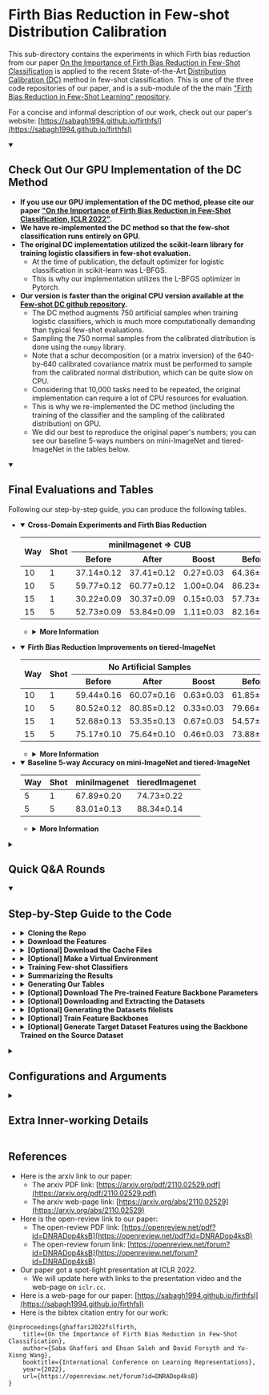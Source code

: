 # Firth Bias Reduction in Few-shot Distribution Calibration
This sub-directory contains the experiments in which Firth bias reduction from our paper [On the Importance of Firth Bias Reduction in Few-Shot Classification](https://openreview.net/pdf?id=DNRADop4ksB) is applied to the recent State-of-the-Art [Distribution Calibration (DC)](https://openreview.net/pdf?id=JWOiYxMG92s) method in few-shot classification. This is one of the three code repositories of our paper, and is a sub-module of the the main ["Firth Bias Reduction in Few-Shot Learning" repository](https://github.com/ehsansaleh/firth_bias_reduction). 

For a concise and informal description of our work, check out our paper's website: [https://sabagh1994.github.io/firthfsl](https://sabagh1994.github.io/firthfsl)

<details open>
<summary><h2>Check Out Our GPU Implementation of the DC Method</h2></summary>
 
  * **If you use our GPU implementation of the DC method, please cite our paper ["On the Importance of Firth Bias Reduction in Few-Shot Classification, ICLR 2022"](#references).**
  * **We have re-implemented the DC method so that the few-shot classification runs entirely on GPU.**
  * **The original DC implementation utilized the scikit-learn library for training logistic classifiers in few-shot evaluation.**
    * At the time of publication, the default optimizer for logistic classification in scikit-learn was L-BFGS.
    * This is why our implementation utilizes the L-BFGS optimizer in Pytorch.
  * **Our version is faster than the original CPU version available at the [Few-shot DC github repository](https://github.com/ShuoYang-1998/Few_Shot_Distribution_Calibration).**
    * The DC method augments 750 artificial samples when training logistic classifiers, which is much more computationally demanding than typical few-shot evaluations.
    * Sampling the 750 normal samples from the calibrated distribution is done using the `numpy` library. 
    * Note that a schur decomposition (or a matrix inversion) of the 640-by-640 calibrated covariance matrix must be performed to sample from the calibrated normal distribution, which can be quite slow on CPU.
    * Considering that 10,000 tasks need to be repeated, the original implementation can require a lot of CPU resources for evaluation.
    * This is why we re-implemented the DC method (including the training of the classifier and the sampling of the calibrated distribution) on GPU. 
    * We did our best to reproduce the original paper's numbers; you can see our baseline 5-ways numbers on mini-ImageNet and tiered-ImageNet in the tables below.
  
</details>

<details open>
<summary><h2>Final Evaluations and Tables</h2></summary>
 
Following our step-by-step guide, you can produce the following tables.
  + <details open>
    <summary><strong>Cross-Domain Experiments and Firth Bias Reduction</strong></summary>

    <div align="center">
    <table><thead><tr><th rowspan="2">Way</th><th rowspan="2">Shot</th><th colspan="3">miniImagenet =&gt; CUB</th><th colspan="3">tieredImagenet =&gt; CUB</th></tr><tr><th>      Before     </th><th>After</th><th>Boost</th><th>Before</th><th>After</th><th>Boost</th></tr></thead><tbody><tr><td>10</td><td>1</td><td>37.14±0.12</td><td>37.41±0.12</td><td>0.27±0.03</td><td>64.36±0.16</td><td>64.52±0.16</td><td>0.15±0.03</td></tr><tr><td>10</td><td>5</td><td>59.77±0.12</td><td>60.77±0.12</td><td>1.00±0.04</td><td>86.23±0.10</td><td>86.66±0.09</td><td>0.43±0.03</td></tr><tr><td>15</td><td>1</td><td>30.22±0.09</td><td>30.37±0.09</td><td>0.15±0.03</td><td>57.73±0.13</td><td>57.73±0.13</td><td>0.00±0.00</td></tr><tr><td>15</td><td>5</td><td>52.73±0.09</td><td>53.84±0.09</td><td>1.11±0.03</td><td>82.16±0.09</td><td>83.05±0.08</td><td>0.89±0.03</td></tr></tbody></table>
    </div>
 
    + <details>
      <summary><strong>More Information</strong></summary>

      * This table was generated at [`tables/crossdomain.csv`](./tables/crossdomain.csv).
      * The relavant configs can be found at the [`configs/1_mini2CUB`](./configs/1_mini2CUB) and [`configs/2_tiered2CUB`](./configs/2_tiered2CUB) directories.
     </details>
 
   </details>

  + <details open>
    <summary><strong>Firth Bias Reduction Improvements on tiered-ImageNet</strong></summary>
 
    <div align="center">
    <table><thead><tr><th rowspan="2">Way</th><th rowspan="2">Shot</th><th colspan="3">No Artificial Samples </th><th colspan="3">750-Artificial Samples </th></tr><tr><th>Before</th><th>After</th><th>Boost</th><th>Before</th><th>After</th><th>Boost</th></tr></thead><tbody><tr><td>10</td><td>1</td><td>59.44±0.16</td><td>60.07±0.16</td><td>0.63±0.03</td><td>61.85±0.16</td><td>61.90±0.16</td><td>0.05±0.02</td></tr><tr><td>10</td><td>5</td><td>80.52±0.12</td><td>80.85±0.12</td><td>0.33±0.03</td><td>79.66±0.12</td><td>80.07±0.12</td><td>0.42±0.04</td></tr><tr><td>15</td><td>1</td><td>52.68±0.13</td><td>53.35±0.13</td><td>0.67±0.03</td><td>54.57±0.13</td><td>54.62±0.13</td><td>0.05±0.02</td></tr><tr><td>15</td><td>5</td><td>75.17±0.10</td><td>75.64±0.10</td><td>0.46±0.03</td><td>73.88±0.11</td><td>74.40±0.11</td><td>0.53±0.04</td></tr></tbody></table>
    </div>
    
    + <details>
      <summary><strong>More Information</strong></summary>
 
      * This table was generated at [`tables/tiered.csv`](./tables/tiered.csv).
      * The relavant configs for this table can be found at the [`configs/3_tiered2tiered`](./configs/3_tiered2tiered) directory.
      </details>
 
    </details>

  + <details open>
    <summary><strong>Baseline 5-way Accuracy on mini-ImageNet and tiered-ImageNet</strong></summary>
 
    <div align="center">

    | Way  	| Shot 	| miniImagenet   	| tieredImagenet 	|
    |------	|------	|----------------	|----------------	|
    | 5    	| 1    	| 67.89±0.20 	| 74.73±0.22 	|
    | 5    	| 5    	| 83.01±0.13 	| 88.34±0.14 	|
    </div>
 
    + <details>
      <summary><strong>More Information</strong></summary>
 
      * This table was generated at [`tables/5ways_mini_tiered.csv`](./tables/5ways_mini_tiered.csv).
      * The relavant configs for this table can be found at the [`configs/4_5ways`](./configs/4_5ways) directory.
      * For mini-imagenet, the results are either in a statistical tie or slightly better than the values reported in the [Few-shot Distribution Calibration paper](https://openreview.net/pdf?id=JWOiYxMG92s).
      * For tiered-imagenet, we could not reproduce the DC paper's numbers. While we [reported this mismatch](https://github.com/ShuoYang-1998/Few_Shot_Distribution_Calibration/issues/30) to the DC paper authors, the issue has not been resolved yet at the time of writing. 
        * Apparently, the tiered-ImageNet results were added to the DC paper in the rebuttals period.
        * Since the original code was not updated after the rebuttals, the original DC repository cannot run the tiered-Imagenet experiments as-is, and there are a few missing lines of code which may be the key to this difference.
        * As soon as we hear back from the DC authors, we will try to update our code accordingly.
      </details>
    </details>

</details>

<details>
<summary><h2>Quick Q&A Rounds</h2></summary>

1. **Question**: Give me a quick-starter code to start reproducing the paper trainings on a GPU?
   ```bash
   git clone https://github.com/ehsansaleh/firth_bias_reduction.git
   cd ./firth_bias_reduction/code_dcf
   ./features/download.sh
   ./main.sh
   ```
---------
2. **Question**: Give me a simple python command to run?
   ```bash
   python main.py --device "cuda:0" --configid "1_mini2CUB/5s10w_0aug" 
   ```

    <details>
    <summary><strong>More Information</strong></summary> 
    
      * This will run the configuration specifed at [`./configs/1_mini2CUB/5s10w_0aug.json`](./configs/1_mini2CUB/5s10w_0aug.json).
      * This will store the generated outputs periodically at `./results/1_mini2CUB/5s10w_0aug.csv`.
     </details>

---------
3. **Question**: How can I reproduce the paper tables?

   ```bash
   make summary
   make figures
   make tables
   ```
  
   <details>
   <summary><strong>More Information</strong></summary>
   
   1. If you have run new classifier trainings by either `./main.sh` or `python main.py`, then run `make summary`. Otherwise, skip this step. This command will collect the csv files from the `./results` directory, and process them into a single summarized file at [`./summary/test2test.csv`](./summary/test2test.csv).
   2. Run `make tables` in case you're interested about the raw numbers at the [`./tables`](./tables) directory.
   
   </details>


---------
4. **Question**: I have my own code and I do not want to use your code. How can I apply the Firth bias reduction to my own loss?

   ```python
   ce_loss = nn.CrossEntropyLoss()
   ce_term = ce_loss(logits, target)
  
   log_probs = logits - torch.logsumexp(logits, dim=-1, keepdim=True)
   firth_term = -log_probs.mean()
  
   loss = ce_term + lam * firth_term
   loss.backward()
   ```
   
   * Alternatively, you can use the `label_smoothing` keyword argument in [`nn.CrossEntropyLoss`](https://pytorch.org/docs/stable/generated/torch.nn.CrossEntropyLoss.html). 
  
   * Remember that this Firth formulation is only true for 1-layer logistic and cosine classifiers. For more complex networks, the FIM's log-determinant must be worked out.
  
---------
   <details>
   <summary>4. <strong>Question:</strong> You seem to have too many directories, files, and a fancy structure. Explain the whole thing as simple as possible?</summary>
   
   
     
   ```
                    ./main.sh or
                   python main.py                  make summary                  make tables   
   configs/*.json ================> results/*.csv =============> summary/*.csv ===============> tables/*
                         /\                                                            
                         ||
            (below is    ||
             optional    ||
              parts)     ||
                         ||                        python save_features.py                   
                         ======= features/*.pkl <========================== checkpoints/*.tar
                                       /\
                                       ||
                                       ||
                                    Datasets/*
   ```

   The top horizontal line is the important one for our work.

   </details>
  
---------
   <details>
   <summary>5. <strong>Question:</strong> What are the python environment package requirements?</summary>
   
   * We ran the code using `python 3.8`.
     
   * The classifier training code mainly needs `numpy`, `torch`, `torchvision`, and `pandas`.
     
   * For generating the figures, you also need `matplotlib`, `seaborn`, etc.
     
   * If you don't like messing up with your own environment, just run `make venv` in the terminal. This will create a virtual environment at `./venv` and install our specified dependencies. Our shell scripts (e.g., `./mai.sh`) will automatically activate and use this environment once it exists.
     
   * If you'd like our shell scripts to use and activate your own conda/virtualenv environment, feel free to edit the `.env.sh` under the environement activation section and add your custom activation lines. We source the `.env.sh` code in all of our shell scripts, so your changes will automatically have a global effect.
     
   </details>

</details>

<details open>
<summary><h2>Step-by-Step Guide to the Code</h2></summary>
   
+  <details>
   <summary><strong>Cloning the Repo</strong></summary>

   +  <details open>
      <summary><strong>[Option 1] Cloning All Three Repositories of Our Paper</strong></summary>
 
      1. `git clone --recursive https://github.com/ehsansaleh/firth_bias_reduction.git`
      2. `cd firth_bias_reduction/code_dcf`
      </details>
 
   +  <details>
      <summary><strong>[Option 2] Cloning This Repository Alone</strong></summary>
 
      1. `git clone https://github.com/sabagh1994/code_dcf.git`
      2. `cd code_dcf`
      </details>

   </details>
   
+  <details>
   <summary><strong>Download the Features</strong></summary>

   1. To use our pre-computed features, run `./features/download.sh`

   </details>
 
+  <details>
   <summary><strong>[Optional] Download the Cache Files</strong></summary>

   1. To use our pre-generated random-state cache files, run `./cache/download.sh`.
   2. These files essentially determine the few-shot task classes and their support and query sets.
   2. This downloading step can be skipped since the code can re-generate these files automatically.
   3. We only provided these files for better reproducibility and possibly faster initial run times.

   </details>
   
+  <details>
   <summary><strong>[Optional] Make a Virtual Environment</strong></summary>
   
   1. Activate your favorite python version (we used 3.8).
   2. Run `make venv`.
   3. This will take a few minutes, and about 1 GB in storage.
   4. The virtual environment with all dependencies will be installed at `./venv`.
   5. You can run `source ./venv/bin/activate` to activate the venv.
   6. Our shell scripts check for the existence of `venv`, and will use/activate it.
   
   </details>

+  <details>
   <summary><strong>Training Few-shot Classifiers</strong></summary>
   
   +  <details>
      <summary><strong>[Manual Approach]</strong></summary>
   
      * To fire up some training yourself, run

        `python main.py --device cuda:0 --configid "4_5ways/mini2mini_1s5w_750aug"`
      * This command will read the `./configs/4_5ways/mini2mini_1s5w_750aug.json` config as input.
      * The computed accuracy statistics would be saved at  `./results/4_5ways/mini2mini_1s5w_750aug.csv`.
      * Typically, this config may take 20 minutes to finish on a P100 or a V100 GPU.
      </details>
   
   +  <details open>
      <summary><strong>[Shell Script's Automated Array]</strong></summary>

      * Check-out and run [`./main.sh`](./main.sh).
      * The shell script performs some inital sanity checks and activations.
      * Then it will go through the `CFGPREFIXLIST` config array sequentially.
      * Feel free to add or take off configs from the array. 
      </details>
   
   </details>

+  <details>
   <summary><strong>Summarizing the Results</strong></summary>

   Run `make summary` 
   +  <details>
      <summary><strong>The Summary Output</strong></summary>

      This step generates the following 2 files.
      1. [`./summary/test.csv`](./summary/test.csv) summarizes the accuracy statistics on the novel split.
      2. [`./summary/test2test.csv`](./summary/test2test.csv) summarizes what happens when you apply the validated coefficients.
         * That is, what the accuracy improvements are when you pick the best coefficient from the validation set and apply it to the novel set.

      You can use these summarized CSV files to generate your own plots. Basically, `./summary/test2test.csv` has all the data we showed in our paper.
      </details>
   
   +  <details>
      <summary><strong>More Information</strong></summary

      Here are some pointers to understand what `make summary` just did:
      1. In the previous step, you have run a bunch of Few-shot classification tasks 
         1. on different datasets and augmentation settings,
         2. both when the firth bias reduction was turned on or off,
         3. etc.
      2. The statistics for each task were computed and stored in csv files in the results directory.
      3. Now, you wish to see how much difference Firth made after validation. 
         * This is what we call the summarization step.
      3. During the summarization
         1. we take all the generated `./results/*.csv` files from the previous step, and
         2. summarize them into a single small csv file at [`./summary/test2test.csv`](./summary/test2test.csv). 
      4. The [`./summary/test2test.csv`](./summary/test2test.csv) file includes
         1. the validated coefficients, 
         2. the average un-regularized accuracy values,
         3. the average accuracy improvement at test time, and
         4. what the error/confidence intervals look like

      as response columns. Each row will denote a specific configuration (e.g., dataset, number of shots, number of ways, etc. combination) averaged over many tasks.
       
      </details>

   </details>

+  <details>
   <summary><strong>Generating Our Tables</strong></summary>

   Run `make tables`. 
   
   * This will refresh the contents of the `tables` directory with new tex/csv tables.
   
   </details>

+  <details>
   <summary><strong>[Optional] Download The Pre-trained Feature Backbone Parameters</strong></summary>
   
   Run  `./checkpoints/download.sh`
  
    * These files were produced by the S2M2 project, and published at [their google drive](https://drive.google.com/drive/folders/1S-t56H8YWzMn3sjemBcwMtGuuUxZnvb_). The `./checkpoints/download.sh` only automates the downloading and placement process.
   
   </details>

+  <details>
   <summary><strong>[Optional] Downloading and Extracting the Datasets</strong></summary>
   
      Run `./Datasets/download.sh`
      
      1. Before you start, you should know that this can take a long time and a lot of storage.
  
         * For mini-imagenet, the download size is about 6.28 GBs, and the tar ball gets extracted to 60,000 files.
  
         * For CUB, the download size is about 1.06 GBs, and the tar ball gets extracted to 11,788 files.
  
         * For tiered-imagenet, the download size is about 82 GBs (divided into 6 download parts), and it ends up creating 779,165 files.
 
         * For CIFAR-FS, the download size is about 161 MBs, and the tar ball gets extracted to 60,000 files.
  
      2. This shell script will download and extract the mini-imagenet and CUB datasets by default.
         
      3. For tiered-imagenet, you can run `./Datasets/download.sh tiered`.
        
         * We suggest that you first do a plain `./Datasets/download.sh` run, since the other datasets are smaller to download and easier to check.
            
         * The tiered-imagnet dataset that we used is about 82GBs after compression into a single tar-ball. 
  
         * We divided this tar-ball into 6 parts, and the shell script will take care of stitching them together for extracting the images. 
  
         * If you want to save space after everything was extracted, you can manually remove these downloaded part files.
     
      4. For CIFAR-FS, you can run `./Datasets/download.sh cifar`.
      
      5. The script checks the existence and the MD5 hash of the downloaded files before downloading them. 
  
         * If the files already exist and are not damaged, the script will exit gracefully without downloading or extracting any files. 
         
   </details>

+  <details>
   <summary><strong>[Optional] Generating the Datasets filelists</strong></summary>
   
      Run `make filelists`
      
      1. You need to have the datasets downloaded and extracted before performing this step.
  
      2. One of the generated outputs is `./filelists/miniImagenet/base.json` for example.

         * The [`filelists/download.sh`](./filelists/download.sh) script downloads a set of template json filelists. 
           * The template json files include a list of image filenames and labels in the order we used them.
           * The template json files only include relative image paths, which should be converted to absolute paths using the `filelists/json_maker.py`](./filelists/json_maker.py) script.
  
         * The [`filelists/json_maker.py`](./filelists/json_maker.py) script generates these json files for all the `base`, `val`, and `novel` splits, and all the `miniImagenet`, `tieredImagenet`, `CUB` datasets by default.
  
         * You can specify your own list of splits and datasets at [`filelists/json_maker.py`](./filelists/json_maker.py) if you do not want all of the combinations to be generated. Look for and modify the `dataset_names` and `splits` variables to your liking in the python script.
  
         * The [`filelists/json_maker.py`](./filelists/json_maker.py) script makes random checks for the existence of the actual image files with a 1 percent chance.
     
      3. The feature generation scripts (e.g., `save_features.py`) use the generated `json` files as a reference for construcing datasets and data-loaders in pytorch. 
         
   </details>
 
+  <details>
   <summary><strong>[Optional] Train Feature Backbones</strong></summary>
    
    * You can use our [`code_s2m2rf`](https://github.com/ehsansaleh/firth_bias_reduction/tree/main/code_s2m2rf) project or the [original S2M2 project](https://github.com/nupurkmr9/S2M2_fewshot) to train new feature backbones.
    * Once you obtained new feature backbones, you can replace the trained checkpoints in the `checkpoints` directory or add new ones.
   
   </details>

   
+  <details>
   <summary><strong>[Optional] Generate Target Dataset Features using the Backbone Trained on the Source Dataset</strong></summary>
   
     * Here is a minimal python example:
       ```bash
       source .env.sh
       python save_features.py --source-dataset <source_dataset_name> \
                               --target-dataset <target_dataset_name> \
                               --split <split_name> --method S2M2_R \
                               --model WideResNet28_10
       ```
  
     * Our [`save_features.py`](./save_features.py) script is a modification of the [DC github repository's `save_plk.py` script](https://github.com/ShuoYang-1998/Few_Shot_Distribution_Calibration/blob/master/save_plk.py). 
 
     * By default, the pretrained backbones saved in the [`checkpoints`](./checkpoints) directory are used to generate the features.

     * The `split_name` can be chosen from `val`, `novel`, and `base`.
     
     * The `source_dataset_name` is the dataset on which the backbone is trained. It can be set to `miniImagenet`, `tieredImagenet`, and `CUB`. These are the datasets used for our paper's experiments.
 
     * The `target_dataset_name` is the dataset for which the features are extracted. It can be set to `miniImagenet`, `tieredImagenet`, and `CUB`.
 
     * Note that each time you run `save_features.py`, you will get a different ordering of the data points. 
       * This is because the `shuffle` argument for the `dataloader` is `True` in the original [script in DC github repository](https://github.com/ShuoYang-1998/Few_Shot_Distribution_Calibration/blob/5aab53eb4b5f102119ce9c71a6fda8b528cba48f/data/datamgr.py#L60).
       * We would have controlled this randomness by disabling the `shuffle` argument, but we noticed this issue only recently. 
       * Feel free to set `shuffle=True` if you want to disable this source of randomness. 
       * To reproduce the results of our paper, simply stick with the downloaded features since they have the same ordering we used in our paper.
  
   </details>

</details>
   
<details>
<summary><h2>Configurations and Arguments</h2></summary>

+ <details open>
  <summary><strong>Example</strong></summary>

  We have included all the configurations used to produce our papaer's results in the [`./configs`](./configs) directory. 

  There are a total of 16 json config files for the cross-domain experiments, and 8 config files for the tiered-imagenet dataset experiments.

  You can take a look at [`configs/1_mini2CUB/5s10w_0aug.json`](configs/1_mini2CUB/5s10w_0aug.json) for an example:
  ```json
  {
    "rng_seed": 0,
    "n_tasks": 10000,
    "source_dataset": "miniImagenet",
    "target_dataset": "CUB",
    "backbone_arch": "WideResNet28_10",
    "backbone_method": "S2M2_R",
    "n_shots_list": [5],
    "n_ways_list": [10],
    "split_list": ["novel"],
    "n_aug_list": [0],
    "firth_coeff_list": [0.0, 1.0],
    "n_query": 15,
    "dc_tukey_lambda": 0.5,
    "dc_k": 2,
    "dc_alpha": 0.21,
    "lbfgs_iters": 100,
    "store_results": true,
    "dump_period": 10000,
    "torch_threads": null
  }
  ```
  
  Our code runs the cartesian product of all arguments ending with `_list`. 
    * For instance, there is `2=1*1*1*1*2` different settings to try in the above config file.
    * Each of these settings runs 10,000 tasks, creating a total of 20,000 tasks to perform for this file.
 
  **Notes on Firth Coefficient Validation**: This project performed the validation of firth coefficient in a different manner than the other two [`code_firth`](https://github.com/ehsansaleh/firth_bias_reduction/tree/main/code_firth) and [`code_s2m2rf`](https://github.com/ehsansaleh/firth_bias_reduction/tree/main/code_s2m2rf) projcets.
     * Due to the time crunch at the review time, we did not run a full array of firth coefficients on both the validation and novel sets. 
     * Instead, we ran a small number of tasks for validation, identified the best firth coefficient in each setting, and then only ran the picked coefficient on the novel set with 10,000 tasks.
     * This approach reduced the computational cost by an order of magnitude.
     * The picked coefficients for each setting is specified in the config files.
     * For example, you can see in [`./configs/3_tiered2tiered/5s10w_0aug.json`](./configs/3_tiered2tiered/5s10w_0aug.json) that `"firth_coeff_list"` was set to `[0.0, 1.0]`. This means that the best firth coefficient was validated to be 1.
  </details>
  
+ <details>
  <summary><strong>Brief Argument Descriptions</strong></summary>
  
  * `"rng_seed"` determine the random seed to generate the set of 10,000 few-shot tasks.
  * `"n_tasks"` determines the number of few-shot tasks for evaluation of the approach.
  * `"source_dataset"` is the source dataset in cross-domain experiments.
    * This is the dataset from which the base classes for distribution calibration come from. 
    * That is, the `k` nearst neighbor classes for DC are chosen from the base split of the source dataset.
    * The features are extracted by a backbone network trained on the base split of the source dataset. 
    * The source dataset should be one of the `"miniImagenet"`, `"CUB"`, or `"tieredImagenet"` options.
  * `"targe_dataset"` is the targe dataset in cross-domain experiments.
    * This is the dataset from which the evaluation images and classes (novel or validation) are chosen.
    * The features used are extracted by the backbone trained on the base class of the source dataset. 
    * The target dataset should be one of the `"miniImagenet"`, `"CUB"`, or `"tieredImagenet"` options.
    * For _traditional non-cross-domain_ settings, you can set the source and target datasets to be the same. 
      * For example, all the json files under the [`configs/3_tiered2tiered`](./configs/3_tiered2tiered) and [`configs/4_5ways`](./configs/4_5ways) directories use the same target as the source dataset.
  * `"backbone_arch"` specifies the feature backbone architucture to use.
    * We only used the `WideResNet28_10` model in our experiments.
  * `"backbone_method"` specifies the feature backbone training algorithm to evaluate.
    * We only used feature backbones trained with the `S2M2_R` method in our experiments.
  * `"n_shots_list"` specifies a list of number of shots to test.
  * `"n_ways_list"` specifies a list of number of classes to perform few-shot classification tasks over.
  * `"split_list"` is a list of data splits to go through:
    * It should be a subset of `["base", "val", "novel"]`.
  * `"n_aug_list"` specifies a list of number of augmentation samples.
    * The augmented samples are sampled from the calibrated normal distribution.
    * The DC method suggests a default value of 750 for this step.
  * `"firth_coeff_list"` specifies a list of firth bias reduction coefficients to iterate over. 
  * `"n_query"` is the number of query samples to evaluate the accuracy the few-shot classifiers.
  * `"dc_tukey_lambda"` is the Tukey transformation parameter used to calibrate the normal distribution of features.
  * `"dc_k"` specifies the number of nearst neighbor base classes used to calibrate the normal distribution of features.
  * `"dc_alpha"` specifies the `alpha` parameter used calibrate the normal distributuion's convariance matrix.
  * `"lbfgs_iters"` specifies the number of L-BFGS iterations to train the few-shot classifier.
  * `"store_results"` should mostly be set to true, so that the python script writes its results in a `./results/*.csv` file.
    * If you just want to take dry-runs to check for code integrity, you can turn this option off.
  * `"torch_threads"` sets the number of torch threads.
    * This is just in case you wanted to train the classifiers on a CPU device. 
    * The code was optimized to require minimal CPU usage if a GPU was provided.
    * Therefore, you can safely set this to a small number when using a GPU.
    * You can set this option to `null` to keep the default value PyTorch sets.
  * `"dump_period"` specifies the number of CSV lines that need to be buffered before flushing them to the disk. 
    * This was set to a large value to prevent frequent disk dumps and causing system call over-heads.

  </details>

</details>

<details>
<summary><h2>Extra Inner-working Details</h2></summary>

+ <details>
  <summary><strong>Downloading the Files</strong></summary>

    You can find the google-drive download link embedded in the download shell-scripts. For example, take the following snippet from the [`./features/download.sh`](./features/download.sh) script:
     ```commandline
     FILEID="1nf_WeD7fcEAu2BLD-FLfKRaAtcoseSoO"
     FILENAME="features.tar"
     GDRIVEURL="https://drive.google.com/file/d/1nf_WeD7fcEAu2BLD-FLfKRaAtcoseSoO/view?usp=sharing"
     PTHMD5FILE="features.md5"
     REMOVETARAFTERDL="1"
     gdluntar ${FILEID} ${FILENAME} ${GDRIVEURL} ${PTHMD5FILE} ${REMOVETARAFTERDL}
     ```
     This means that you can manually
     1. download the file from [`https://drive.google.com/file/d/1nf_WeD7fcEAu2BLD-FLfKRaAtcoseSoO/view?usp=sharing`](https://drive.google.com/file/d/1nf_WeD7fcEAu2BLD-FLfKRaAtcoseSoO/view?usp=sharing),
     2. name it `features.tar`,
     3. optionally, verify its checksum from `features.md5`, and then
     4. untar it yourself, and you'll be in business!
     5. The `REMOVETARAFTERDL=1` option causes the script to remove the downloaded tar file upon completion.

    The function `gdluntar` from [`./utils/bashfuncs.sh`](./utils/bashfuncs.sh) is used to automatically download the files. We have been using this method for downloading google-drive files for quite a few years, and it's been stable so far. In the event there was a breaking change in google's api, please let us know and feel free to edit this function if you know a better G-drive download method in the meantime.
  
  </details>

+ <details>
  <summary><strong>Python Environments and Libraries</strong></summary>

  The [`.env.sh`](./.env.sh) checks for the existence of this virtual environment, and if it detects its existence, it will automatically activate and use it in our shell scripts. You can change this behavior by replacing the `[[ -f ${SCRIPTDIR}/venv/bin/activate ]] && source ${SCRIPTDIR}/venv/bin/activate` line with your own custom environment activation commands (such as `conda activate` or similar ones).

  </details>
  
</details>
   
## References
* Here is the arxiv link to our paper:
  * The arxiv PDF link: [https://arxiv.org/pdf/2110.02529.pdf](https://arxiv.org/pdf/2110.02529.pdf)
  * The arxiv web-page link: [https://arxiv.org/abs/2110.02529](https://arxiv.org/abs/2110.02529)
* Here is the open-review link to our paper:
  * The open-review PDF link: [https://openreview.net/pdf?id=DNRADop4ksB](https://openreview.net/pdf?id=DNRADop4ksB)
  * The open-review forum link: [https://openreview.net/forum?id=DNRADop4ksB](https://openreview.net/forum?id=DNRADop4ksB)
* Our paper got a spot-light presentation at ICLR 2022.
  * We will update here with links to the presentation video and the web-page on `iclr.cc`.
* Here is a web-page for our paper: [https://sabagh1994.github.io/firthfsl](https://sabagh1994.github.io/firthfsl)
* Here is the bibtex citation entry for our work:
```
@inproceedings{ghaffari2022fslfirth,
    title={On the Importance of Firth Bias Reduction in Few-Shot Classification},
    author={Saba Ghaffari and Ehsan Saleh and David Forsyth and Yu-Xiong Wang},
    booktitle={International Conference on Learning Representations},
    year={2022},
    url={https://openreview.net/forum?id=DNRADop4ksB}
}
```
